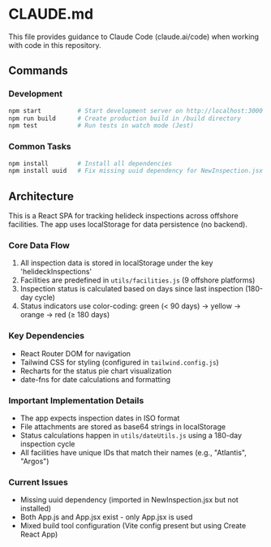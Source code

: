 # CLAUDE.md

This file provides guidance to Claude Code (claude.ai/code) when working with code in this repository.

## Commands

### Development
```bash
npm start          # Start development server on http://localhost:3000
npm run build      # Create production build in /build directory
npm test           # Run tests in watch mode (Jest)
```

### Common Tasks
```bash
npm install        # Install all dependencies
npm install uuid   # Fix missing uuid dependency for NewInspection.jsx
```

## Architecture

This is a React SPA for tracking helideck inspections across offshore facilities. The app uses localStorage for data persistence (no backend).

### Core Data Flow
1. All inspection data is stored in localStorage under the key 'helideckInspections'
2. Facilities are predefined in `utils/facilities.js` (9 offshore platforms)
3. Inspection status is calculated based on days since last inspection (180-day cycle)
4. Status indicators use color-coding: green (< 90 days) → yellow → orange → red (≥ 180 days)

### Key Dependencies
- React Router DOM for navigation
- Tailwind CSS for styling (configured in `tailwind.config.js`)
- Recharts for the status pie chart visualization
- date-fns for date calculations and formatting

### Important Implementation Details
- The app expects inspection dates in ISO format
- File attachments are stored as base64 strings in localStorage
- Status calculations happen in `utils/dateUtils.js` using a 180-day inspection cycle
- All facilities have unique IDs that match their names (e.g., "Atlantis", "Argos")

### Current Issues
- Missing uuid dependency (imported in NewInspection.jsx but not installed)
- Both App.js and App.jsx exist - only App.jsx is used
- Mixed build tool configuration (Vite config present but using Create React App)